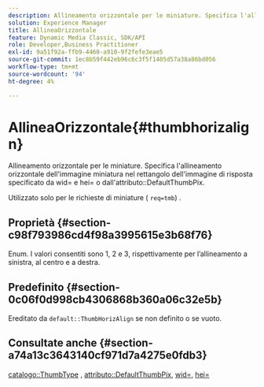 ```yaml
---
description: Allineamento orizzontale per le miniature. Specifica l'allineamento orizzontale dell'immagine miniatura nel rettangolo dell'immagine di risposta specificato da wid= e hei= o dall'attributo DefaultThumbPix.
solution: Experience Manager
title: AllineaOrizzontale
feature: Dynamic Media Classic, SDK/API
role: Developer,Business Practitioner
exl-id: 9a51f92a-ffb9-4460-a910-9f2fefe3eae5
source-git-commit: 1ec8b59f442eb96c6c3f5f1405d57a38a86bd056
workflow-type: tm+mt
source-wordcount: '94'
ht-degree: 4%

---
```


# AllineaOrizzontale{#thumbhorizalign}

Allineamento orizzontale per le miniature. Specifica l&#39;allineamento orizzontale dell&#39;immagine miniatura nel rettangolo dell&#39;immagine di risposta specificato da wid= e hei= o dall&#39;attributo::DefaultThumbPix.

Utilizzato solo per le richieste di miniature ( `req=tmb`) .

## Proprietà {#section-c98f793986cd4f98a3995615e3b68f76}

Enum. I valori consentiti sono 1, 2 e 3, rispettivamente per l’allineamento a sinistra, al centro e a destra.

## Predefinito {#section-0c06f0d998cb4306868b360a06c32e5b}

Ereditato da `default::ThumbHorizAlign` se non definito o se vuoto.

## Consultate anche {#section-a74a13c3643140cf971d7a4275e0fdb3}

[catalogo::ThumbType](../../../../../is-api/image-catalog/image-serving-api-ref/c-image-catalog-reference/c-image-svg-data-reference/c-image-data-reference/r-thumbtype-cat.md#reference-41149ddffc8749cba2f8d9c8e2611e03) ,  [attributo::DefaultThumbPix](../../../../../is-api/image-catalog/image-serving-api-ref/c-image-catalog-reference/c-attributes-reference/r-defaultthumbpix.md#reference-cf52bb74bed2466e8bc8adb0cacd6141),  [wid=](../../../../../is-api/http-ref/image-serving-api-ref/c-http-protocol-reference/c-command-reference/r-is-http-wid.md#reference-bfeadcb67bf4485f851eb21345527e47),  [hei=](../../../../../is-api/http-ref/image-serving-api-ref/c-http-protocol-reference/c-command-reference/r-is-http-hei.md#reference-6d6f556ccc0e4b98a815e8a5c1944a96)
